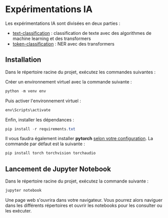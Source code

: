 # Expérimentations IA
Les expérimentations IA sont divisées en deux parties :
- [text-classification](text-classification) : classification de texte avec des algorithmes de machine learning et des transformers
- [token-classification](token-classification) : NER avec des transformers

## Installation
Dans le répertoire racine du projet, exécutez les commandes suivantes :

Créer un environnement virtuel avec la commande suivante :
```powershell
python -m venv env
```
Puis activer l'environnement virtuel :
```powershell
env\Scripts\activate
```
Enfin, installer les dépendances :
```powershell
pip install -r requirements.txt
```

Il vous faudra également installer __pytorch__ [selon votre configuration](https://pytorch.org/get-started/locally/). La commande par défaut est la suivante :
```powershell
pip install torch torchvision torchaudio
```

## Lancement de Jupyter Notebook
Dans le répertoire racine du projet, exécutez la commande suivante :
```powershell
jupyter notebook
```
Une page web s'ouvrira dans votre navigateur. Vous pourrez alors naviguer dans les différents répertoires et ouvrir les notebooks pour les consulter ou les exécuter.